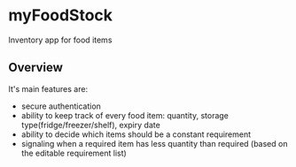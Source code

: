 # myFoodStock
Inventory app for food items

## Overview
It's main features are:
- secure authentication
- ability to keep track of every food item: quantity, storage type(fridge/freezer/shelf), expiry date
- ability to decide which items should be a constant requirement
- signaling when a required item has less quantity than required (based on the editable requirement list)

## 

